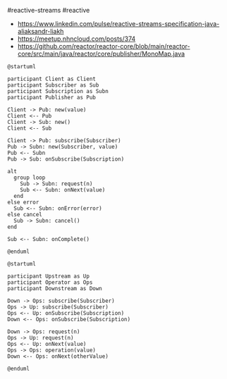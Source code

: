 #reactive-streams #reactive

* https://www.linkedin.com/pulse/reactive-streams-specification-java-aliaksandr-liakh
* https://meetup.nhncloud.com/posts/374
* https://github.com/reactor/reactor-core/blob/main/reactor-core/src/main/java/reactor/core/publisher/MonoMap.java

```plantuml
@startuml

participant Client as Client
participant Subscriber as Sub
participant Subscription as Subn
participant Publisher as Pub

Client -> Pub: new(value)
Client <-- Pub
Client -> Sub: new()
Client <-- Sub

Client -> Pub: subscribe(Subscriber)
Pub -> Subn: new(Subscriber, value)
Pub <-- Subn
Pub -> Sub: onSubscribe(Subscription)

alt
  group loop
    Sub -> Subn: request(n)
    Sub <-- Subn: onNext(value)
  end
else error
  Sub <-- Subn: onError(error)
else cancel
  Sub -> Subn: cancel()
end

Sub <-- Subn: onComplete()

@enduml
```

```plantuml
@startuml

participant Upstream as Up
participant Operator as Ops
participant Downstream as Down

Down -> Ops: subscribe(Subscriber)
Ops -> Up: subscribe(Subscriber)
Ops <-- Up: onSubscribe(Subscription)
Down <-- Ops: onSubscribe(Subscription)

Down -> Ops: request(n)
Ops -> Up: request(n)
Ops <-- Up: onNext(value)
Ops -> Ops: operation(value)
Down <-- Ops: onNext(otherValue)

@enduml
```
